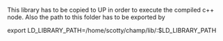This library has to be copied to UP in order to execute the compiled c++ node.
Also the path to this folder has to be exported by

export LD_LIBRARY_PATH=/home/scotty/champ/lib/:$LD_LIBRARY_PATH
